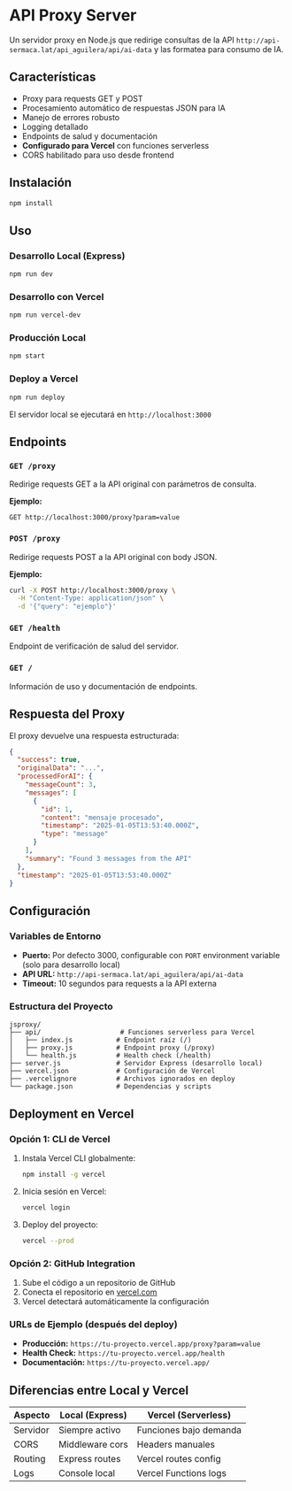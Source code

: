 # API Proxy Server

Un servidor proxy en Node.js que redirige consultas de la API `http://api-sermaca.lat/api_aguilera/api/ai-data` y las formatea para consumo de IA.

## Características

- Proxy para requests GET y POST
- Procesamiento automático de respuestas JSON para IA
- Manejo de errores robusto
- Logging detallado
- Endpoints de salud y documentación
- **Configurado para Vercel** con funciones serverless
- CORS habilitado para uso desde frontend

## Instalación

```bash
npm install
```

## Uso

### Desarrollo Local (Express)
```bash
npm run dev
```

### Desarrollo con Vercel
```bash
npm run vercel-dev
```

### Producción Local
```bash
npm start
```

### Deploy a Vercel
```bash
npm run deploy
```

El servidor local se ejecutará en `http://localhost:3000`

## Endpoints

### `GET /proxy`
Redirige requests GET a la API original con parámetros de consulta.

**Ejemplo:**
```
GET http://localhost:3000/proxy?param=value
```

### `POST /proxy`
Redirige requests POST a la API original con body JSON.

**Ejemplo:**
```bash
curl -X POST http://localhost:3000/proxy \
  -H "Content-Type: application/json" \
  -d '{"query": "ejemplo"}'
```

### `GET /health`
Endpoint de verificación de salud del servidor.

### `GET /`
Información de uso y documentación de endpoints.

## Respuesta del Proxy

El proxy devuelve una respuesta estructurada:

```json
{
  "success": true,
  "originalData": "...",
  "processedForAI": {
    "messageCount": 3,
    "messages": [
      {
        "id": 1,
        "content": "mensaje procesado",
        "timestamp": "2025-01-05T13:53:40.000Z",
        "type": "message"
      }
    ],
    "summary": "Found 3 messages from the API"
  },
  "timestamp": "2025-01-05T13:53:40.000Z"
}
```

## Configuración

### Variables de Entorno
- **Puerto:** Por defecto 3000, configurable con `PORT` environment variable (solo para desarrollo local)
- **API URL:** `http://api-sermaca.lat/api_aguilera/api/ai-data`
- **Timeout:** 10 segundos para requests a la API externa

### Estructura del Proyecto

```
jsproxy/
├── api/                    # Funciones serverless para Vercel
│   ├── index.js           # Endpoint raíz (/)
│   ├── proxy.js           # Endpoint proxy (/proxy)
│   └── health.js          # Health check (/health)
├── server.js              # Servidor Express (desarrollo local)
├── vercel.json            # Configuración de Vercel
├── .vercelignore          # Archivos ignorados en deploy
└── package.json           # Dependencias y scripts
```

## Deployment en Vercel

### Opción 1: CLI de Vercel
1. Instala Vercel CLI globalmente:
   ```bash
   npm install -g vercel
   ```

2. Inicia sesión en Vercel:
   ```bash
   vercel login
   ```

3. Deploy del proyecto:
   ```bash
   vercel --prod
   ```

### Opción 2: GitHub Integration
1. Sube el código a un repositorio de GitHub
2. Conecta el repositorio en [vercel.com](https://vercel.com)
3. Vercel detectará automáticamente la configuración

### URLs de Ejemplo (después del deploy)
- **Producción:** `https://tu-proyecto.vercel.app/proxy?param=value`
- **Health Check:** `https://tu-proyecto.vercel.app/health`
- **Documentación:** `https://tu-proyecto.vercel.app/`

## Diferencias entre Local y Vercel

| Aspecto | Local (Express) | Vercel (Serverless) |
|---------|----------------|---------------------|
| Servidor | Siempre activo | Funciones bajo demanda |
| CORS | Middleware cors | Headers manuales |
| Routing | Express routes | Vercel routes config |
| Logs | Console local | Vercel Functions logs |
